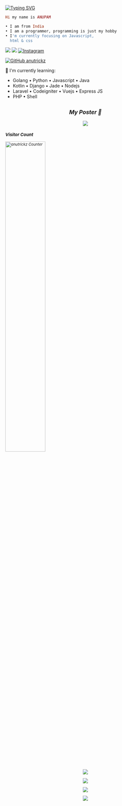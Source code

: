 [![Typing SVG](https://readme-typing-svg.herokuapp.com?font=Fira+Code&weight=700&size=30&duration=2000&pause=90&color=2988F7&center=true&vCenter=true&multiline=true&random=false&width=600&height=90&lines=Hello%2C+I+am+a+web+developer;and+web+designer)](https://git.io/typing-svg)



```rb
Hi my name is ANUPAM

• I am from India
• I am a programmer, programming is just my hobby
• I'm currently focusing on Javascript,
  html & css
```

[<img src="https://img.shields.io/badge/Website-anutrickz-blue">](https://anutrickz.blogspot.com/)
[<img src="https://img.shields.io/badge/Email-anutrickz@gmail.com-purple">](mailto:anutrickz@gmail.com)
<a href="https://www.instagram.com/anutrickz" target="_blank"><img src="https://img.shields.io/badge/Instagram-%23E4405F.svg?&style=flat-square&logo=instagram&logoColor=white" alt="Instagram"></a>

[![GitHub anutrickz](https://img.shields.io/github/followers/anutrickz?label=follow&style=social)](https://github.com/anutrickz)

:page_with_curl: I'm currently learning:
- Golang • Python • Javascript • Java
- Kotlin • Django • Jade • Nodejs
- Laravel • Codeigniter • Vuejs • Express JS
- PHP • Shell


<h2 align="center"><i><small>My Poster 👀</h2>
<div align="center">
<img align="center" src="https://cardivo.vercel.app/api?name=ANUTRICKZ&description=Hi,%20I%27m%20Anupam%20and%20I%27m%20just%20a%20beginner%20programmer,%20Nice%20to%20meet%20you&image=https://avatars.githubusercontent.com/anutrickz&usqp=CAU&backgroundColor=%23ecf0f1&instagram=@anutrickz&github=anutrickz&pattern=ticTacToe&colorPattern=%23eaeaea&site=https://anutrickz.blogspot.com"/>
</div>

### Visitor Count
<a href="https://hataken.eu.org" target="_blank"><img src="https://count.getloli.com/get/@anutrickz?theme=rule34" width="50%" alt="anutrickz Counter" /></a>

##
   <p align="center">
  <a href="https://github.com/amnutrickz"><img src="https://github-readme-stats.vercel.app/api?username=anutrickz&theme=tokyonight&show_icons=true" /></a>
</p>

<p align="center">
  <a href="https://github.com/anutrickz"><img src="https://github-readme-streak-stats.herokuapp.com?user=anutrickz&theme=tokyonight&hide_border=false&properties=background&border=%239611C5FF" /><a>
</p>
  
<p align="center">
  <a href="https://github.com/anutrickz"><img src="https://github-readme-stats.vercel.app/api/top-langs?username=anutrickz&theme=tokyonight&layout=compact" /></a>
</p>
  
<p align="center">
  <a href="https://github.com/anutrickz"><img src="https://github-profile-trophy.vercel.app/?username=anutrickz&theme=radical&margin-w=20&no-bg=true&no-frame=false" /><a>
</p>
